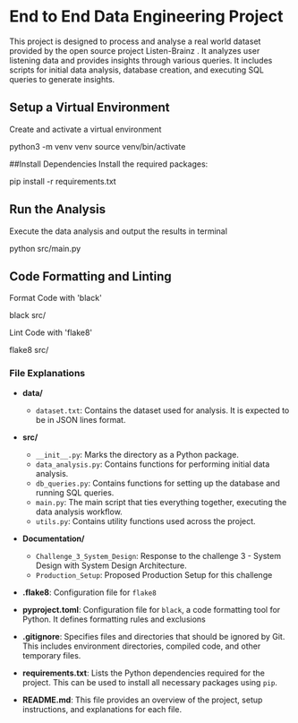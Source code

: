 # End to End Data Engineering Project

This project is designed to process and analyse a real world dataset provided by the open source project Listen-Brainz . It analyzes user listening data and provides insights through various queries. It includes scripts for initial data analysis, database creation, and executing SQL queries to generate insights.


## Setup a Virtual Environment
Create and activate a virtual environment

python3 -m venv venv
source venv/bin/activate

##Install Dependencies
Install the required packages:

pip install -r requirements.txt

## Run the Analysis
Execute the data analysis and output the results in terminal

python src/main.py

## Code Formatting and Linting

Format Code with 'black'

black src/

Lint Code with 'flake8'

flake8 src/



### File Explanations

- **data/**
  - `dataset.txt`: Contains the dataset used for analysis. It is expected to be in JSON lines format.

- **src/**
  - `__init__.py`: Marks the directory as a Python package.
  - `data_analysis.py`: Contains functions for performing initial data analysis.
  - `db_queries.py`: Contains functions for setting up the database and running SQL queries.
  - `main.py`: The main script that ties everything together, executing the data analysis workflow.
  - `utils.py`: Contains utility functions used across the project.

- **Documentation/**
  - `Challenge_3_System_Design`: Response to the challenge 3 - System Design with System Design Architecture.
  - `Production_Setup`: Proposed Production Setup for this challenge
- **.flake8**: Configuration file for `flake8`
- **pyproject.toml**: Configuration file for `black`, a code formatting tool for Python. It defines formatting rules and exclusions
- **.gitignore**: Specifies files and directories that should be ignored by Git. This includes environment directories, compiled code, and other temporary files.
- **requirements.txt**: Lists the Python dependencies required for the project. This can be used to install all necessary packages using `pip`.
- **README.md**: This file provides an overview of the project, setup instructions, and explanations for each file.

